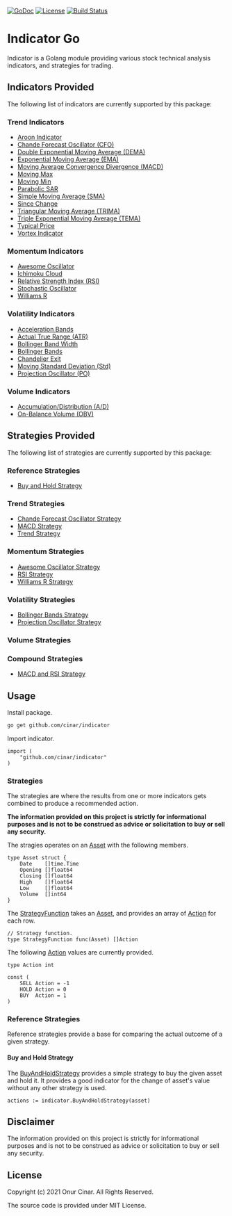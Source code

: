 [![GoDoc](https://godoc.org/github.com/cinar/indicator?status.svg)](https://godoc.org/github.com/cinar/indicator)
[![License](https://img.shields.io/badge/License-MIT-blue.svg)](https://opensource.org/licenses/MIT)
[![Build Status](https://travis-ci.com/cinar/indicator.svg?branch=master)](https://travis-ci.com/cinar/indicator)

# Indicator Go

Indicator is a Golang module providing various stock technical analysis indicators, and strategies for trading.

## Indicators Provided

The following list of indicators are currently supported by this package:

### Trend Indicators

- [Aroon Indicator](trend_indicators.md#aroon-indicator)
- [Chande Forecast Oscillator (CFO)](trend_indicators.md#chande-forecast-oscillator-cfo)
- [Double Exponential Moving Average (DEMA)](trend_indicators.md#double-exponential-moving-average-dema)
- [Exponential Moving Average (EMA)](trend_indicators.md#exponential-moving-average-ema)
- [Moving Average Convergence Divergence (MACD)](trend_indicators.md#moving-average-convergence-divergence-macd)
- [Moving Max](trend_indicators.md#moving-max)
- [Moving Min](trend_indicators.md#moving-min)
- [Parabolic SAR](#parabolic-sar)
- [Simple Moving Average (SMA)](trend_indicators.md#simple-moving-average-sma)
- [Since Change](trend_indicators.md#since-change)
- [Triangular Moving Average (TRIMA)](trend_indicators.md#triangular-moving-average-trima)
- [Triple Exponential Moving Average (TEMA)](trend_indicators.md#triple-exponential-moving-average-tema)
- [Typical Price](trend_indicators.md#typical-price)
- [Vortex Indicator](trend_indicators.md#vortex-indicator)

### Momentum Indicators

- [Awesome Oscillator](momentum_indicators.md#awesome-oscillator)
- [Ichimoku Cloud](momentum_indicators.md#ichimoku-cloud)
- [Relative Strength Index (RSI)](momentum_indicators.md#relative-strength-index-rsi)
- [Stochastic Oscillator](momentum_indicators.md#stochastic-oscillator)
- [Williams R](momentum_indicators.md#williams-r)

### Volatility Indicators

- [Acceleration Bands](volatility_indicators.md#acceleration-bands)
- [Actual True Range (ATR)](volatility_indicators.md#actual-true-range-atr)
- [Bollinger Band Width](volatility_indicators.md#bollinger-band-width)
- [Bollinger Bands](volatility_indicators.md#bollinger-bands)
- [Chandelier Exit](volatility_indicators.md#chandelier-exit)
- [Moving Standard Deviation (Std)](volatility_indicators.md#moving-standard-deviation-std)
- [Projection Oscillator (PO)](volatility_indicators.md#projection-oscillator-po)

### Volume Indicators

- [Accumulation/Distribution (A/D)](volume_indicators.md#accumulationdistribution-ad)
- [On-Balance Volume (OBV)](volume_indicators.md#on-balance-volume-obv)

## Strategies Provided

The following list of strategies are currently supported by this package:

### Reference Strategies

- [Buy and Hold Strategy](#buy-and-hold-strategy)

### Trend Strategies

- [Chande Forecast Oscillator Strategy](trend_strategies.md#chande-forecast-oscillator-strategy)
- [MACD Strategy](trend_strategies.md#macd-strategy)
- [Trend Strategy](trend_strategies.md#trend-strategy)

### Momentum Strategies

- [Awesome Oscillator Strategy](momentum_strategies.md#awesome-oscillator-strategy)
- [RSI Strategy](momentum_strategies.md#rsi-strategy)
- [Williams R Strategy](momentum_strategies.md#williams-r-strategy)

### Volatility Strategies

- [Bollinger Bands Strategy](volatility_strategies.md#bollinger-bands-strategy)
- [Projection Oscillator Strategy](volatility_strategies.md#projection-oscillator-strategy)

### Volume Strategies

### Compound Strategies

- [MACD and RSI Strategy](compound_strategies.md#macd-and-rsi-strategy)

## Usage

Install package.

```bash
go get github.com/cinar/indicator
```

Import indicator.

```Golang
import (
    "github.com/cinar/indicator"
)
```

### Strategies

The strategies are where the results from one or more indicators gets combined to produce a recommended action.

**The information provided on this project is strictly for informational purposes and is not to be construed as advice or solicitation to buy or sell any security.**

The stragies operates on an [Asset](https://pkg.go.dev/github.com/cinar/indicator#Asset) with the following members.

```golang
type Asset struct {
	Date    []time.Time
	Opening []float64
	Closing []float64
	High    []float64
	Low     []float64
	Volume  []int64
}
```

The [StrategyFunction](https://pkg.go.dev/github.com/cinar/indicator#StrategyFunction) takes an [Asset](https://pkg.go.dev/github.com/cinar/indicator#Asset), and provides an array of [Action](https://pkg.go.dev/github.com/cinar/indicator#Action) for each row.

```golang
// Strategy function.
type StrategyFunction func(Asset) []Action
```

The following [Action](https://pkg.go.dev/github.com/cinar/indicator#Action) values are currently provided.

```golang
type Action int

const (
	SELL Action = -1
	HOLD Action = 0
	BUY  Action = 1
)
```

### Reference Strategies

Reference strategies provide a base for comparing the actual outcome of a given strategy.

#### Buy and Hold Strategy

The [BuyAndHoldStrategy](https://pkg.go.dev/github.com/cinar/indicator#BuyAndHoldStrategy) provides a simple strategy to buy the given asset and hold it. It provides a good indicator for the change of asset's value without any other strategy is used.

```golang
actions := indicator.BuyAndHoldStrategy(asset)
```

## Disclaimer

The information provided on this project is strictly for informational purposes and is not to be construed as advice or solicitation to buy or sell any security.

## License

Copyright (c) 2021 Onur Cinar. All Rights Reserved.

The source code is provided under MIT License.
